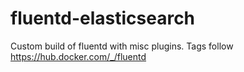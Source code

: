 # fluentd-elasticsearch

Custom build of fluentd with misc plugins. Tags follow https://hub.docker.com/_/fluentd
